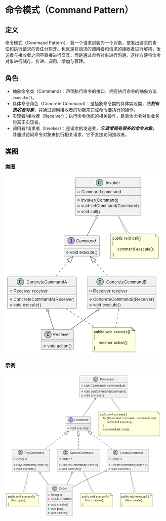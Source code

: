 # 命令模式（Command Pattern）

## 定义

命令模式（Command Pattern），将一个请求封装为一个对象，使发出请求的责任和执行请求的责任分割开。也就是将请求的调用者和请求的接收者进行解耦，发送者与接收者之间不直接进行交互，而是通过命令对象进行沟通，这样方便将命令对象进行储存、传递、调用、增加与管理。

## 角色

- 抽象命令类（Command）：声明执行命令的接口，拥有执行命令的抽象方法 ```execute()```。
- 具体命令角色（Concrete Command）：是抽象命令类的具体实现类，***它拥有接收者对象***，并通过调用接收者的功能来完成命令要执行的操作。
- 实现者/接收者（Receiver）：执行命令功能的相关操作，是具体命令对象业务的真正实现者。
- 调用者/请求者（Invoker）：是请求的发送者，***它通常拥有很多的命令对象***，并通过访问命令对象来执行相关请求，它不直接访问接收者。

## 类图

### 类图

![命令模式（Command Pattern）](src/main/resources/static/diagram.png '命令模式（Command Pattern）')

### 示例

![命令模式（Command Pattern）](src/main/resources/static/diagram-demo.png '命令模式（Command Pattern）')
